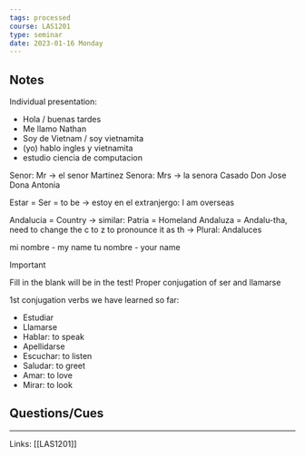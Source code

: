 ```yaml
---
tags: processed
course: LAS1201
type: seminar
date: 2023-01-16 Monday
---
```


## Notes

Individual presentation:
- Hola / buenas tardes
- Me llamo Nathan
- Soy de Vietnam / soy vietnamita
- (yo) hablo ingles y vietnamita
- estudio ciencia de computacion

Senor: Mr → el senor Martinez
Senora: Mrs → la senora Casado
Don Jose
Dona Antonia

Estar = Ser = to be → estoy en el extranjergo: I am overseas

Andalucia = Country → similar: Patria = Homeland
Andaluza = Andalu-tha, need to change the c to z to pronounce it as th
→ Plural: Andaluces

mi nombre - my name
tu nombre - your name


> [!important]
> Fill in the blank will be in the test! Proper conjugation of ser and llamarse

1st conjugation verbs we have learned so far:
- Estudiar
- Llamarse
- Hablar: to speak
- Apellidarse
- Escuchar: to listen
- Saludar: to greet
- Amar: to love
- Mirar: to look



## Questions/Cues

---
Links: [[LAS1201]]
